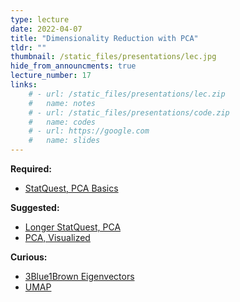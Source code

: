 ```yaml
---
type: lecture
date: 2022-04-07
title: "Dimensionality Reduction with PCA"
tldr: ""
thumbnail: /static_files/presentations/lec.jpg
hide_from_announcments: true
lecture_number: 17
links: 
    # - url: /static_files/presentations/lec.zip
    #   name: notes
    # - url: /static_files/presentations/code.zip
    #   name: codes
    # - url: https://google.com
    #   name: slides
---
```

**Required:**
- [StatQuest, PCA Basics](https://www.youtube.com/watch?v=HMOI_lkzW08)

**Suggested:**
- [Longer StatQuest, PCA](https://www.youtube.com/watch?v=FgakZw6K1QQ)
- [PCA, Visualized](https://setosa.io/ev/principal-component-analysis/)

**Curious:**
- [3Blue1Brown Eigenvectors](https://www.youtube.com/watch?v=PFDu9oVAE-g)
- [UMAP](https://umap-learn.readthedocs.io/en/latest/interactive_viz.html)